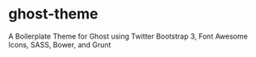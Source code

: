 # ghost-theme
A Boilerplate Theme for Ghost using Twitter Bootstrap 3, Font Awesome Icons, SASS, Bower, and Grunt

